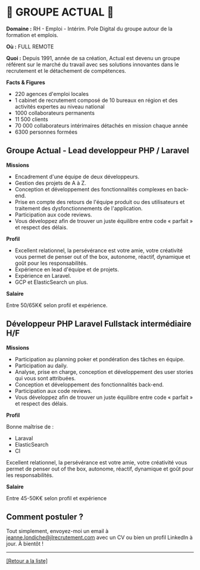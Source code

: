 # 👐 GROUPE ACTUAL 👐

**Domaine :** RH - Emploi - Intérim. Pole Digital du groupe autour de la formation et emplois.

**Où :** FULL REMOTE

**Quoi :** Depuis 1991, année de sa création, Actual est devenu un groupe référent sur le marché du travail avec ses solutions innovantes dans le recrutement et le détachement de compétences.

**Facts & Figures**

* 220 agences d'emploi locales
* 1 cabinet de recrutement composé de 10 bureaux en région et des activités expertes au niveau national
* 1000 collaborateurs permanents
* 11 500 clients
* 70 000 collaborateurs intérimaires détachés en mission chaque année
* 6300 personnes formées

## Groupe Actual - Lead developpeur PHP / Laravel 

**Missions**

* Encadrement d'une équipe de deux développeurs.
* Gestion des projets de A à Z.
* Conception et développement des fonctionnalités complexes en back-end.
* Prise en compte des retours de l'équipe produit ou des utilisateurs et traitement des dysfonctionnements de l'application.
* Participation aux code reviews.
* Vous développez afin de trouver un juste équilibre entre code « parfait » et respect des délais.

**Profil**
* Excellent relationnel, la persévérance est votre amie, votre créativité vous permet de penser out of the box, autonome, réactif, dynamique et goût pour les responsabilités.
* Expérience en lead d'équipe et de projets.
* Expérience en Laravel.
* GCP et ElasticSearch un plus.

**Salaire**

Entre 50/65K€ selon profil et expérience.

## Développeur PHP Laravel Fullstack intermédiaire H/F

**Missions**

* Participation au planning poker et pondération des tâches en équipe.
* Participation au daily.
* Analyse, prise en charge, conception et développement des user stories qui vous sont attribuées.
* Conception et développement des fonctionnalités back-end.
* Participation aux code reviews.
* Vous développez afin de trouver un juste équilibre entre code « parfait » et respect des délais.

**Profil**

Bonne maîtrise de :

- Laraval
- ElasticSearch
- CI

Excellent relationnel, la persévérance est votre amie, votre créativité vous permet de penser out of the box, autonome, réactif, dynamique et goût pour les responsabilités.

**Salaire**

Entre 45-50K€ selon profil et expérience

## Comment postuler ?

Tout simplement, envoyez-moi un email à jeanne.londiche@jlrecrutement.com avec un CV ou bien un profil LinkedIn à jour. À bientôt ! 

----
<a href="https://github.com/jlondiche/job-board-php/blob/master/README.md">[Retour a la liste]</a>